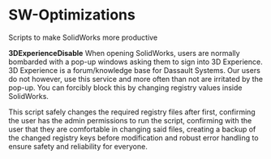 # SW-Optimizations
Scripts to make SolidWorks more productive

**3DExperienceDisable** 
When opening SolidWorks, users are normally bombarded with a pop-up windows asking them to sign into 3D Experience. 3D Experience is a forum/knowledge base for Dassault Systems. Our users do not however, use this service and more often than not are irritated by the pop-up. You can forcibly block this by changing registry values inside SolidWorks. 

This script safely changes the required registry files after first, confirming the user has the admin permissions to run the script, confirming with the user that they are comfortable in changing said files, creating a backup of the changed registry keys before modification and robust error handling to ensure safety and reliability for everyone.
